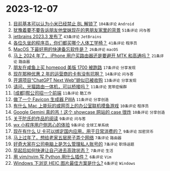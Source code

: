 # 2023-12-07

1. [目前基本可以认为小米已经禁止 BL 解锁了](https://www.v2ex.com/t/998253) `104条评论` `Android`
1. [犹豫着要不要告诉朋友他堂妹现在的男朋友家里的背景](https://www.v2ex.com/t/998257) `51条评论` `问与答`
1. [jetbrains 2023.3 发布了](https://www.v2ex.com/t/998240) `43条评论` `JetBrains`
1. [各位久坐的程序员，你们都买哪个人体工学椅？](https://www.v2ex.com/t/998251) `41条评论` `程序员`
1. [MacOS 下最好用的快速备忘软件是？](https://www.v2ex.com/t/998230) `26条评论` `macOS`
1. [马上 2024 年了， iPhone 用户买路由器还是要避开 MTK 和高通吗？](https://www.v2ex.com/t/998233) `21条评论` `路由器`
1. [朋友在咸鱼上买 homepod 美版 1700 被跑路](https://www.v2ex.com/t/998242) `17条评论` `分享发现`
1. [现在那种优惠 2 年的运营商的卡有没有坑啊？](https://www.v2ex.com/t/998261) `14条评论` `问与答`
1. [开源项目“ChatGPT Next Web”貌似已被收购](https://www.v2ex.com/t/998237) `13条评论` `分享发现`
1. [请问，光猫路由一体机，可以桥接吗？](https://www.v2ex.com/t/998252) `11条评论` `宽带症候群`
1. [[成都]帮公司招一个前端](https://www.v2ex.com/t/998249) `11条评论` `酷工作`
1. [做了一个 Favicon 生成器 PWA](https://www.v2ex.com/t/998236) `11条评论` `分享创造`
1. [有什么 Mac 上能玩的或网页上的办公室联机摸鱼游戏](https://www.v2ex.com/t/998264) `10条评论` `程序员`
1. [Google Gemini 真的吊！这个 showcase 网站的 case 很炸](https://www.v2ex.com/t/998235) `10条评论` `分享创造`
1. [关于陀氏的作品的阅读](https://www.v2ex.com/t/998267) `9条评论` `问与答`
1. [wx 小程序用户侧恶心的体验](https://www.v2ex.com/t/998245) `9条评论` `全球工单系统`
1. [现在有什么 U 卡可以绑定国内应用，用于日常消费的？](https://www.v2ex.com/t/998229) `9条评论` `加密货币`
1. [马上过年了，想给老家五层房子弄个网络](https://www.v2ex.com/t/998271) `7条评论` `路由器`
1. [好奇大家在公司电脑上是怎么管理私人账号的](https://www.v2ex.com/t/998269) `7条评论` `职场话题`
1. [早起后如何快速让自己进去高效状态？](https://www.v2ex.com/t/998246) `7条评论` `生活`
1. [用 vim/nvim 写 Python 用什么插件？](https://www.v2ex.com/t/998262) `6条评论` `Vim`
1. [Windows 下浏览 HEIC 图片最佳方案是什么?](https://www.v2ex.com/t/998248) `6条评论` `Windows`

